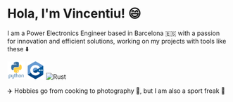 # Hola,  I'm Vincentiu! 😄

I am a Power Electronics Engineer based in Barcelona 🇪🇸 with a passion for innovation and efficient solutions, working on my projects with tools like these ⬇️


<p align="left">
  <img src="https://github.com/devicons/devicon/blob/master/icons/python/python-original-wordmark.svg" title="Python" alt="Python" width="40" height="40"/>
  <img src="https://github.com/devicons/devicon/blob/master/icons/cplusplus/cplusplus-original.svg" title="Modern C++" alt="C++" width="40" height="40"/>
  <img src="https://www.wiresmithtech.com/wp-content/uploads/rust-logo-512x512-1.png" title="Rust" alt="Rust" width="40" height="40"/>
</p>

✈️ Hobbies go from cooking to photography 📸, but I am also a sport freak 🥊
